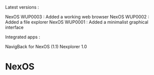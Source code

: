 Latest versions :

NexOS WUP0003 : Added a working web browser
NexOS WUP0002 : Added a file explorer
NexOS WUP0001 : Added a minimalist graphical interface



Integrated apps :

NavigBack for NexOS (1.1)
Nexplorer 1.0

# NexOS
